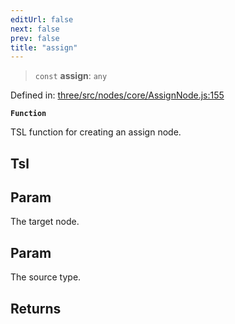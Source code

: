 ```yaml
---
editUrl: false
next: false
prev: false
title: "assign"
---
```


> `const` **assign**: `any`

Defined in: [three/src/nodes/core/AssignNode.js:155](https://github.com/DefinitelyMaybe/three-i18n/blob/fa57b79433d1c349ffb23a78727299c8d4190136/three/src/nodes/core/AssignNode.js#L155)

**`Function`**

TSL function for creating an assign node.

## Tsl

## Param

The target node.

## Param

The source type.

## Returns
